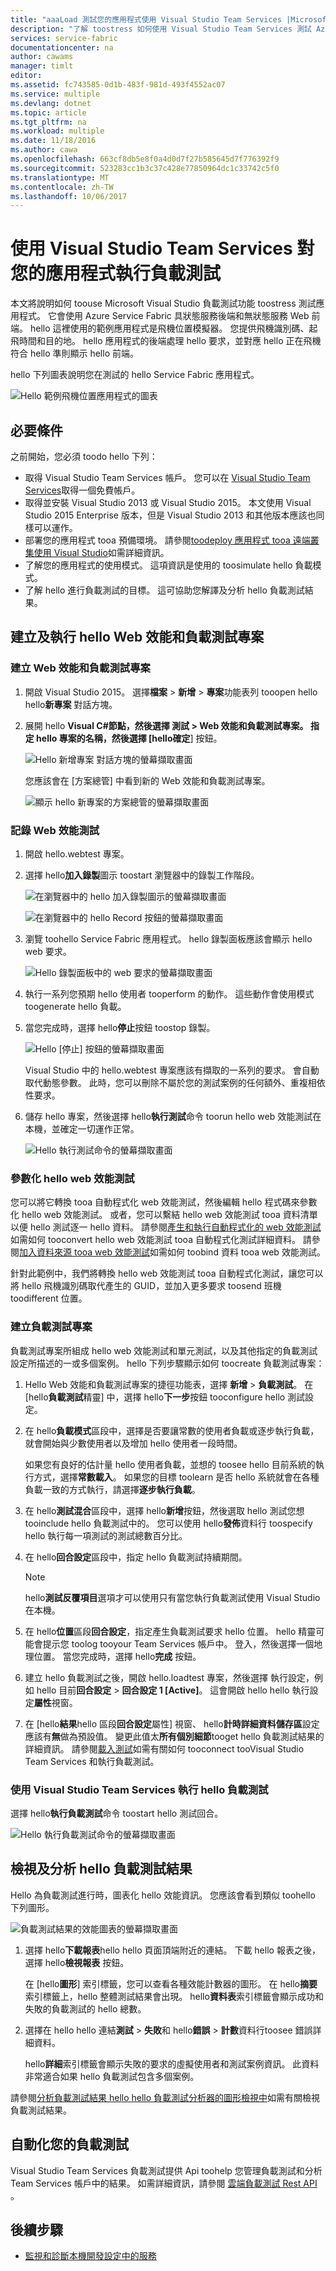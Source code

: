 ```yaml
---
title: "aaaLoad 測試您的應用程式使用 Visual Studio Team Services |Microsoft 文件"
description: "了解 toostress 如何使用 Visual Studio Team Services 測試 Azure Service Fabric 應用程式。"
services: service-fabric
documentationcenter: na
author: cawams
manager: timlt
editor: 
ms.assetid: fc743585-0d1b-483f-981d-493f4552ac07
ms.service: multiple
ms.devlang: dotnet
ms.topic: article
ms.tgt_pltfrm: na
ms.workload: multiple
ms.date: 11/18/2016
ms.author: cawa
ms.openlocfilehash: 663cf8db5e8f0a4d0d7f27b585645d7f776392f9
ms.sourcegitcommit: 523283cc1b3c37c428e77850964dc1c33742c5f0
ms.translationtype: MT
ms.contentlocale: zh-TW
ms.lasthandoff: 10/06/2017
---
```

# <a name="load-test-your-application-by-using-visual-studio-team-services"></a>使用 Visual Studio Team Services 對您的應用程式執行負載測試
本文將說明如何 toouse Microsoft Visual Studio 負載測試功能 toostress 測試應用程式。 它會使用 Azure Service Fabric 具狀態服務後端和無狀態服務 Web 前端。 hello 這裡使用的範例應用程式是飛機位置模擬器。 您提供飛機識別碼、起飛時間和目的地。 hello 應用程式的後端處理 hello 要求，並對應 hello 正在飛機符合 hello 準則顯示 hello 前端。

hello 下列圖表說明您在測試的 hello Service Fabric 應用程式。

![Hello 範例飛機位置應用程式的圖表][0]

## <a name="prerequisites"></a>必要條件
之前開始，您必須 toodo hello 下列：

* 取得 Visual Studio Team Services 帳戶。 您可以在 [Visual Studio Team Services](https://www.visualstudio.com)取得一個免費帳戶。
* 取得並安裝 Visual Studio 2013 或 Visual Studio 2015。 本文使用 Visual Studio 2015 Enterprise 版本，但是 Visual Studio 2013 和其他版本應該也同樣可以運作。
* 部署您的應用程式 tooa 預備環境。 請參閱[toodeploy 應用程式 tooa 遠端叢集使用 Visual Studio](service-fabric-publish-app-remote-cluster.md)如需詳細資訊。
* 了解您的應用程式的使用模式。 這項資訊是使用的 toosimulate hello 負載模式。
* 了解 hello 進行負載測試的目標。 這可協助您解譯及分析 hello 負載測試結果。

## <a name="create-and-run-hello-web-performance-and-load-test-project"></a>建立及執行 hello Web 效能和負載測試專案
### <a name="create-a-web-performance-and-load-test-project"></a>建立 Web 效能和負載測試專案
1. 開啟 Visual Studio 2015。 選擇**檔案** > **新增** > **專案**功能表列 tooopen hello hello**新專案** 對話方塊。
2. 展開 hello **Visual C#**節點，然後選擇 **測試** > **Web 效能和負載測試專案**。 指定 hello 專案的名稱，然後選擇 [hello**確定**] 按鈕。

    ![Hello 新增專案 對話方塊的螢幕擷取畫面][1]

    您應該會在 [方案總管] 中看到新的 Web 效能和負載測試專案。

    ![顯示 hello 新專案的方案總管的螢幕擷取畫面][2]

### <a name="record-a-web-performance-test"></a>記錄 Web 效能測試
1. 開啟 hello.webtest 專案。
2. 選擇 hello**加入錄製**圖示 toostart 瀏覽器中的錄製工作階段。

    ![在瀏覽器中的 hello 加入錄製圖示的螢幕擷取畫面][3]

    ![在瀏覽器中的 hello Record 按鈕的螢幕擷取畫面][4]
3. 瀏覽 toohello Service Fabric 應用程式。 hello 錄製面板應該會顯示 hello web 要求。

    ![Hello 錄製面板中的 web 要求的螢幕擷取畫面][5]
4. 執行一系列您預期 hello 使用者 tooperform 的動作。 這些動作會使用模式 toogenerate hello 負載。
5. 當您完成時，選擇 hello**停止**按鈕 toostop 錄製。

    ![Hello [停止] 按鈕的螢幕擷取畫面][6]

    Visual Studio 中的 hello.webtest 專案應該有擷取的一系列的要求。 會自動取代動態參數。 此時，您可以刪除不屬於您的測試案例的任何額外、重複相依性要求。
6. 儲存 hello 專案，然後選擇 hello**執行測試**命令 toorun hello web 效能測試在本機，並確定一切運作正常。

    ![Hello 執行測試命令的螢幕擷取畫面][7]

### <a name="parameterize-hello-web-performance-test"></a>參數化 hello web 效能測試
您可以將它轉換 tooa 自動程式化 web 效能測試，然後編輯 hello 程式碼來參數化 hello web 效能測試。 或者，您可以繫結 hello web 效能測試 tooa 資料清單以便 hello 測試逐一 hello 資料。 請參閱[產生和執行自動程式化的 web 效能測試](https://msdn.microsoft.com/library/ms182552.aspx)如需如何 tooconvert hello web 效能測試 tooa 自動程式化測試詳細資料。 請參閱[加入資料來源 tooa web 效能測試](https://msdn.microsoft.com/library/ms243142.aspx)如需如何 toobind 資料 tooa web 效能測試。

針對此範例中，我們將轉換 hello web 效能測試 tooa 自動程式化測試，讓您可以將 hello 飛機識別碼取代產生的 GUID，並加入更多要求 toosend 班機 toodifferent 位置。

### <a name="create-a-load-test-project"></a>建立負載測試專案
負載測試專案所組成 hello web 效能測試和單元測試，以及其他指定的負載測試設定所描述的一或多個案例。 hello 下列步驟顯示如何 toocreate 負載測試專案：

1. Hello Web 效能和負載測試專案的捷徑功能表，選擇 **新增** > **負載測試**。 在 [hello**負載測試**精靈] 中，選擇 hello**下一步**按鈕 tooconfigure hello 測試設定。
2. 在 hello**負載模式**區段中，選擇是否要讓常數的使用者負載或逐步執行負載，就會開始與少數使用者以及增加 hello 使用者一段時間。

    如果您有良好的估計量 hello 使用者負載，並想的 toosee hello 目前系統的執行方式，選擇**常數載入**。 如果您的目標 toolearn 是否 hello 系統就會在各種負載一致的方式執行，請選擇**逐步執行負載**。
3. 在 hello**測試混合**區段中，選擇 hello**新增**按鈕，然後選取 hello 測試您想 tooinclude hello 負載測試中的。 您可以使用 hello**發佈**資料行 toospecify hello 執行每一項測試的測試總數百分比。
4. 在 hello**回合設定**區段中，指定 hello 負載測試持續期間。

   > [!NOTE]
   > hello**測試反覆項目**選項才可以使用只有當您執行負載測試使用 Visual Studio 在本機。
   >
   >
5. 在 hello**位置**區段**回合設定**，指定產生負載測試要求 hello 位置。 hello 精靈可能會提示您 toolog tooyour Team Services 帳戶中。 登入，然後選擇一個地理位置。 當您完成時，選擇 hello**完成** 按鈕。
6. 建立 hello 負載測試之後，開啟 hello.loadtest 專案，然後選擇 執行設定，例如 hello 目前**回合設定** > **回合設定 1 [Active]**。 這會開啟 hello hello 執行設定**屬性**視窗。
7. 在 [hello**結果**hello 區段**回合設定**屬性] 視窗、 hello**計時詳細資料儲存區**設定應該有**無**做為預設值。 變更此值太**所有個別細節**tooget hello 負載測試結果的詳細資訊。 請參閱[載入測試](https://www.visualstudio.com/load-testing.aspx)如需有關如何 tooconnect tooVisual Studio Team Services 和執行負載測試。

### <a name="run-hello-load-test-by-using-visual-studio-team-services"></a>使用 Visual Studio Team Services 執行 hello 負載測試
選擇 hello**執行負載測試**命令 toostart hello 測試回合。

![Hello 執行負載測試命令的螢幕擷取畫面][8]

## <a name="view-and-analyze-hello-load-test-results"></a>檢視及分析 hello 負載測試結果
Hello 為負載測試進行時，圖表化 hello 效能資訊。 您應該會看到類似 toohello 下列圖形。

![負載測試結果的效能圖表的螢幕擷取畫面][9]

1. 選擇 hello**下載報表**hello hello 頁面頂端附近的連結。 下載 hello 報表之後，選擇 hello**檢視報表** 按鈕。

    在 [hello**圖形**] 索引標籤，您可以查看各種效能計數器的圖形。 在 hello**摘要**索引標籤上，hello 整體測試結果會出現。 hello**資料表**索引標籤會顯示成功和失敗的負載測試的 hello 總數。
2. 選擇在 hello hello 連結**測試** > **失敗**和 hello**錯誤** > **計數**資料行toosee 錯誤詳細資料。

    hello**詳細**索引標籤會顯示失敗的要求的虛擬使用者和測試案例資訊。 此資料非常適合如果 hello 負載測試包含多個案例。

請參閱[分析負載測試結果 hello hello 負載測試分析器的圖形檢視中](https://www.visualstudio.com/load-testing.aspx)如需有關檢視負載測試結果。

## <a name="automate-your-load-test"></a>自動化您的負載測試
Visual Studio Team Services 負載測試提供 Api toohelp 您管理負載測試和分析 Team Services 帳戶中的結果。 如需詳細資訊，請參閱 [雲端負載測試 Rest API](http://blogs.msdn.com/b/visualstudioalm/archive/2014/11/03/cloud-load-testing-rest-apis-are-here.aspx) 。

## <a name="next-steps"></a>後續步驟
* [監視和診斷本機開發設定中的服務](service-fabric-diagnostics-how-to-monitor-and-diagnose-services-locally.md)

[0]: ./media/service-fabric-vso-load-test/OverviewDiagram.png
[1]: ./media/service-fabric-vso-load-test/NewProjectDialog.png
[2]: ./media/service-fabric-vso-load-test/Project.png
[3]: ./media/service-fabric-vso-load-test/AddRecording.png
[4]: ./media/service-fabric-vso-load-test/AddRecording2.png
[5]: ./media/service-fabric-vso-load-test/ActionSequence.png
[6]: ./media/service-fabric-vso-load-test/StopRecording.png
[7]: ./media/service-fabric-vso-load-test/RunTest.png
[8]: ./media/service-fabric-vso-load-test/RunTest2.png
[9]: ./media/service-fabric-vso-load-test/Graph.png
